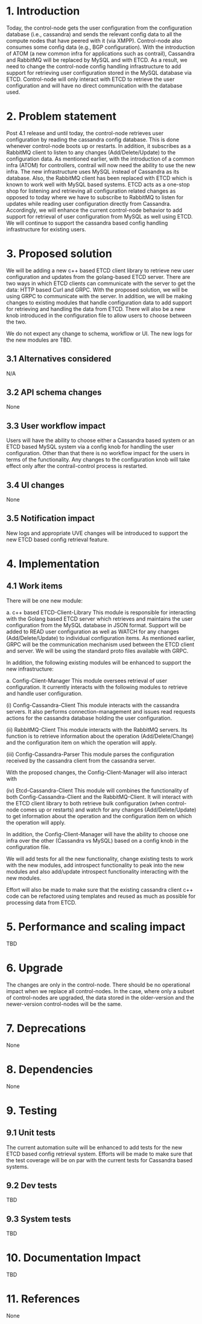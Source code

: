 # 1. Introduction
Today, the control-node gets the user configuration from the configuration
database (i.e., cassandra) and sends the relevant config data to all the
compute nodes that have peered with it (via XMPP). Control-node also consumes
some config data (e.g., BGP configuration). With the introduction of ATOM
(a new common infra for applications such as contrail), Cassandra and RabbitMQ
will be replaced by MySQL and with ETCD. As a result, we need to change
the control-node config handling infrastructure to add support for
retrieving user configuration stored in the MySQL database via ETCD.
Control-node will only interact with ETCD to retrieve the user configuration
and will have no direct communication with the database used.


# 2. Problem statement
Post 4.1 release and until today, the control-node retrieves user configuration
by reading the cassandra config database. This is done whenever control-node
boots up or restarts. In addition, it subscribes as a RabbitMQ client to listen
to any changes (Add/Delete/Update) to the configuration data. As mentioned
earlier, with the introduction of a common infra (ATOM) for controllers,
contrail will now need the ability to use the new infra. The new infrastructure
uses MySQL instead of Cassandra as its database. Also, the RabbitMQ client has
been replaced with ETCD which is known to work well with MySQL based systems.
ETCD acts as a one-stop shop for listening and retrieving all configuration
related changes as opposed to today where we have to subscribe to RabbitMQ to
listen for updates while reading user configuration directly from Cassandra.
Accordingly, we will enhance the current control-node behavior to add support
for retrieval of user configuration from MySQL as well using ETCD. We will
continue to support the cassandra based config handling infrastructure for
existing users.

# 3. Proposed solution
We will be adding a new c++ based ETCD client library to retrieve new user
configuration and updates from the golang-based ETCD server. There are two ways
in which ETCD clients can communicate with the server to get the data: HTTP
based Curl and GRPC. With the proposed solution, we will be using GRPC to
communicate with the server. In addition, we will be making changes to existing
modules that handle configuration data to add support for retrieving and
handling the data from ETCD. There will also be a new knob introduced in the
configuration file to allow users to choose between the two.

We do not expect any change to schema, workflow or UI. The new logs for the new
modules are TBD.

## 3.1 Alternatives considered
N/A

## 3.2 API schema changes
None

## 3.3 User workflow impact
Users will have the ability to choose either a Cassandra based system or an
ETCD based MySQL system via a config knob for handling the user configuration.
Other than that there is no workflow impact for the users in terms of the
functionality. Any changes to the configuration knob will take effect only
after the contrail-control process is restarted.

## 3.4 UI changes
None

## 3.5 Notification impact
New logs and appropriate UVE changes will be introduced to support the new ETCD
based config retrieval feature.

# 4. Implementation
## 4.1 Work items
There will be one new module:

a. c++ based ETCD-Client-Library This module is responsible for interacting
with the Golang based ETCD server which retrieves and maintains the user
configuration from the MySQL database in JSON format. Support will be added
to READ user configuration as well as WATCH for any changes (Add/Delete/Update)
to individual configuration items. As mentioned earlier, GRPC will be the
communication mechanism used between the ETCD client and server. We will be
using the standard proto files available with GRPC.

In addition, the following existing modules will be enhanced to support the new
infrastructure:

a. Config-Client-Manager This module oversees retrieval of user configuration.
It currently interacts with the following modules to retrieve and handle user
configuration.

(i) Config-Cassandra-Client This module interacts with the cassandra servers.
It also performs connection-management and issues read requests actions for the
cassandra database holding the user configuration.

(ii) RabbitMQ-Client This module interacts with the RabbitMQ servers. Its
function is to retrieve information about the operation (Add/Delete/Change) and
the configuration item on which the operation will apply.

(iii) Config-Cassandra-Parser This module parses the configuration received by
the cassandra client from the cassandra server.

With the proposed changes, the Config-Client-Manager will also interact with

(iv) Etcd-Cassandra-Client This module will combines the functionality of both
Config-Cassandra-Client and the RabbitMQ-Client. It will interact with the ETCD
client library to both retrieve bulk configuration (when control-node comes up
or restarts) and watch for any changes (Add/Delete/Update) to get information
about the operation and the configuration item on which the operation will
apply.

In addition, the Config-Client-Manager will have the ability to choose one
infra over the other (Cassandra vs MySQL) based on a config knob in the
configuration file.

We will add tests for all the new functionality, change existing tests to work
with the new modules, add introspect functionality to peak into the new modules
and also add/update introspect functionality interacting with the new modules.

Effort will also be made to make sure that the existing cassandra client c++
code can be refactored using templates and reused as much as possible for
processing data from ETCD.

# 5. Performance and scaling impact
TBD

# 6. Upgrade

The changes are only in the control-node. There should be no operational impact
when we replace all control-nodes. In the case, where only a subset of
control-nodes are upgraded, the data stored in the older-version and the
newer-version control-nodes will be the same.

# 7. Deprecations
None

# 8. Dependencies
None

# 9. Testing
## 9.1 Unit tests
The current automation suite will be enhanced to add tests for the new ETCD
based config retrieval system. Efforts will be made to make sure that the test
coverage will be on par with the current tests for Cassandra based systems.

## 9.2 Dev tests
TBD

## 9.3 System tests
TBD

# 10. Documentation Impact
TBD

# 11. References
None
